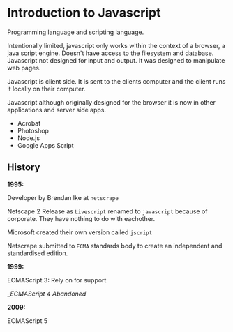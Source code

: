 # Introduction to Javascript

Programming language and scripting language.

Intentionally limited, javascript only works within the context of a browser, a java script engine.
Doesn't have access to the filesystem and database.
Javascript not designed for input and output. It was designed to manipulate web pages.

Javascript is client side. It is sent to the clients computer and the client runs it locally on their computer.

Javascript although originally designed for the browser it is now in other applications and server side apps.
- Acrobat
- Photoshop
- Node.js
- Google Apps Script

## History

**1995:**

Developer by Brendan Ike at `netscrape`

Netscape 2 Release as `Livescript` renamed to `javascript` because of corporate.
They have nothing to do with eachother.

Microsoft created their own version called `jscript`

Netscrape submitted to `ECMA` standards body to create an independent and standardised edition.

**1999:**

ECMAScript 3: Rely on for support

__ECMAScript 4 Abandoned_

**2009:**

ECMAScript 5
